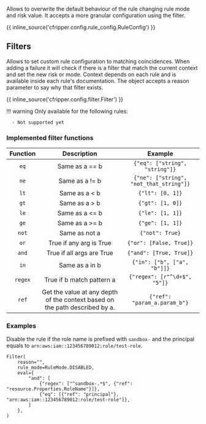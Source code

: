 Allows to overwrite the default behaviour of the rule changing rule mode and risk value. It accepts a more granular 
configuration using the filter.
 
{{ inline_source('cfripper.config.rule_config.RuleConfig') }}

## Filters

Allows to set custom rule configuration to matching coincidences. When adding a failure it will check if there is a 
filter that match the current context and set the new risk or mode. Context depends on each rule and is available inside
each rule's documentation.
The object accepts a reason parameter to say why that filter exists.

{{ inline_source('cfripper.config.filter.Filter') }}

!!! warning
    Only available for the following rules: 
    
      - Not supported yet

### Implemented filter functions
|  Function  |   Description                                                               |  Example                                | 
|:----------:|:---------------------------------------------------------------------------:|:---------------------------------------:|
| `eq`       | Same as a == b                                                              | `{"eq": ["string", "string"]}`          |
| `ne`       | Same as a != b                                                              | `{"ne": ["string", "not_that_string"]}` |
| `lt`       | Same as a < b                                                               | `{"lt": [0, 1]}`                        |
| `gt`       | Same as a > b                                                               | `{"gt": [1, 0]}`                        |
| `le`       | Same as a <= b                                                              | `{"le": [1, 1]}`                        |
| `ge`       | Same as a >= b                                                              | `{"ge": [1, 1]}`                        |
| `not`      | Same as not a                                                               | `{"not": True}`                         |
| `or`       | True if any arg is True                                                     | `{"or": [False, True]}`                 |
| `and`      | True if all args are True                                                   | `{"and": [True, True]}`                 |
| `in`       | Same as a in b                                                              | `{"in": ["b", ["a", "b"]]}`             |
| `regex`    | True if b match pattern a                                                   | `{"regex": [r"^\d+$", "5"]}`            |
| `ref`      | Get the value at any depth of the context based on the path described by a. | `{"ref": "param_a.param_b"}`            |

### Examples

Disable the rule if the role name is prefixed with `sandbox-` and the principal equals to `arn:aws:iam::123456789012:role/test-role`.
```python3
Filter(
    reason="",
    rule_mode=RuleMode.DISABLED,
    eval={
        "and": [
            {"regex": ["^sandbox-.*$", {"ref": "resource.Properties.RoleName"}]},
            {"eq": [{"ref": "principal"}, "arn:aws:iam::123456789012:role/test-role"]},
        ]
    },
)
```

